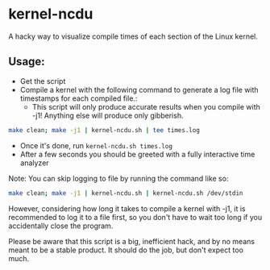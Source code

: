 # kernel-ncdu
A hacky way to visualize compile times of each section of the Linux kernel.

## Usage:
- Get the script
- Compile a kernel with the following command to generate a log file with timestamps for each compiled file.:
    - This script will only produce accurate results when you compile with -j1! Anything else will produce only gibberish.
```bash
make clean; make -j1 | kernel-ncdu.sh | tee times.log
```
- Once it's done, run `kernel-ncdu.sh times.log`
- After a few seconds you should be greeted with a fully interactive time analyzer

Note: You can skip logging to file by running the command like so:
```bash
make clean; make -j1 | kernel-ncdu.sh | kernel-ncdu.sh /dev/stdin
```
However, considering how long it takes to compile a kernel with -j1, it is recommended to log it to a file first, so you don't have to wait too long if you accidentally close the program.


Please be aware that this script is a big, inefficient hack, and by no means meant to be a stable product.
It should do the job, but don't expect too much.

